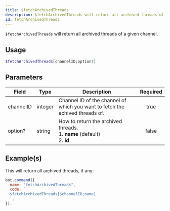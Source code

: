 ```yaml
---
title: $fetchArchivedThreads
description: $fetchArchivedThreads will return all archived threads of a given channel.
id: fetchArchivedThreads
---
```


`$fetchArchivedThreads` will return all archived threads of a given channel.

## Usage

```php
$fetchArchivedThreads[channelID;option?]
```

## Parameters

| Field     | Type    | Description                                                                       | Required |
| --------- | ------- | --------------------------------------------------------------------------------- | :------: |
| channelID | integer | Channel ID of the channel of which you want to fetch the achived threads of.      |   true   |
| option?   | string  | How to return the archived threads. <br /> 1. **name** (default) <br /> 2. **id** |  false   |

## Example(s)

This will return all archived threads, if any:

```javascript
bot.command({
  name: "fetchArchivedThreads",
  code: `
  $fetchArchivedThreads[$channelID;name]
  `,
});
```
